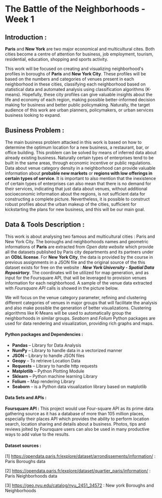 # The Battle of the Neighborhoods - Week 1

## Introduction :

**Paris** and **New York** are two major economical and multicultural cites. Both cities become a centre of attention for business, job employment, tourism, residential, education, shopping and sports
activity.

This work will be focused on creating and visualizing neighborhood's profiles in boroughs of **Paris** and **New York City**. These profiles will be based on the numbers and categories of venues present in each neighborhood in these cities, classifying each neighborhood based on statistical data and automated analysis using classification algorithms (K-means). Hopefully, these city profiles can give valuable insights about the life and economy of each region, making possible better-informed decision making for business and better public policymaking. Naturally, the target audience of this work are urban planners, policymakers, or urban services business looking to expand. 

## Business Problem :

The main business problem attacked in this work is based on how to determine the optimum location for a new business, a restaurant, bar, or office building. This problem can be solved by means of inferred data about already existing business. Naturally certain types of enterprises tend to be built in the same areas, through economic incentive or public regulations. Data about venue category density in a neighborhood can provide valuable information about **probable new markets** or **regions with low offerings in certain types of service**. It is important to also mention that the inexistence of certain types of enterprises can also mean that there is no demand for their services, indicating that just data about venues, without additional socioeconomic information about the regions, is not sufficient data for constructing a complete picture. Nevertheless, it is possible to construct robust profiles about the urban makeup of the cities, sufficient for kickstarting the plans for new business, and this will be our main goal.

## Data & Tools Description :

This work is about analysing two famous and multicultural cities : Paris and New York City. The boroughs and neighborhoods names and geometric informations of **Paris** are extracted from *Open data website* which provide all the datasets published by Paris city departments and its partners under an **ODbL license**. For **New York City**, the data is provided by the course in previous assignments in a JSON file and the original source of the this dataset exists for free on the website : ***New York University - Spatial Data Reposirtory***. The coordinates will be utilized for map generation, and as input for the Foursquare API, that will be leveraged to provision venues information for each neighborhood. A sample of the venue data extracted with *Foursquare API* calls is showed in the picture below.

We will focus on the venue category parameter, refining and clustering different categories of venues in major groups that will facilitate the analysis and also make possible the generation of better visualizations. Clustering algorithms like K-Means will be used to automatically group the neighborhoods in similar groups. *Seaborn* and *Folium* Python packages are used for data rendering and visualization, providing rich graphs and maps.

#### Python packages and Dependencies :

-	**Pandas**	    – 	Library for Data Analysis
-	**NumPy** 	    – 	Library to handle data in a vectorized manner
-	**JSON** 	      – 	Library to handle JSON files
-	**Geopy**	      – 	To retrieve Location Data 
-	**Requests** 	  – 	Library to handle http requests
-	**Matplotlib**	– 	Python Plotting Module
-	**Sklearn** 	  – 	Python machine learning Library
-	**Folium** 	    – 	Map rendering Library
- **Seaborn**  	  –   is a Python data visualization library based on matplotlib

#### Data Sets and APIs :

**Foursquare API :** This project would use Four-square API as its prime data gathering source as it has a database of more than 105 million places, especially their places API which provides the ability to perform location search, location sharing and details about a business. Photos, tips and reviews jolted by Foursquare users can also be used in many productive ways to add value to the results. 

#### Dataset sources :

[1] https://opendata.paris.fr/explore/dataset/arrondissements/information/ : Paris Boroughs data

[2] https://opendata.paris.fr/explore/dataset/quartier_paris/information/  : Paris Neighborhoods data

[3] https://geo.nyu.edu/catalog/nyu_2451_34572 : New york Boroughs and Neighborhoods

